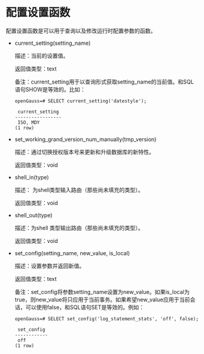 # 配置设置函数<a name="ZH-CN_TOPIC_0289900255"></a>

配置设置函数是可以用于查询以及修改运行时配置参数的函数。

-   current\_setting\(setting\_name\)

    描述：当前的设置值。

    返回值类型：text

    备注：current\_setting用于以查询形式获取setting\_name的当前值。和SQL语句SHOW是等效的。比如：

    ```
    openGauss=# SELECT current_setting('datestyle');
    
     current_setting
    -----------------
     ISO, MDY
    (1 row)
    ```

-   set\_working\_grand\_version\_num\_manually\(tmp\_version\)

    描述：通过切换授权版本号来更新和升级数据库的新特性。

    返回值类型：void

-   shell\_in\(type\)

    描述： 为shell类型输入路由（那些尚未填充的类型）。

    返回值类型：void

-   shell\_out\(type\)

    描述：为shell 类型输出路由（那些尚未填充的类型）。

    返回值类型：void

-   set\_config\(setting\_name, new\_value, is\_local\)

    描述：设置参数并返回新值。

    返回值类型：text

    备注：set\_config将参数setting\_name设置为new\_value。如果is\_local为true，则new\_value将只应用于当前事务。如果希望new\_value应用于当前会话，可以使用false，和SQL语句SET是等效的。例如：

    ```
    openGauss=# SELECT set_config('log_statement_stats', 'off', false);
    
     set_config
    ------------
     off
    (1 row)
    ```


